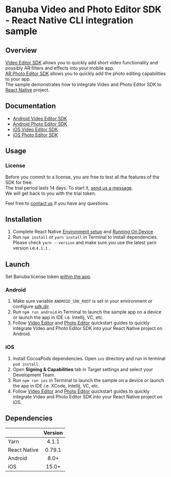 # Banuba Video and Photo Editor SDK - React Native CLI integration sample

## Overview
[Video Editor SDK](https://www.banuba.com/video-editor-sdk) allows you to quickly add short video functionality and possibly AR filters and effects into your mobile app.  
[AR Photo Editor SDK](https://www.banuba.com/photo-editor-sdk) allows you to quickly add the photo editing capabilities to your app.  
The sample demonstrates how to integrate Video and Photo Editor SDK to [React Native](https://reactnative.dev/) project.

## Documentation
- [Android Video Editor SDK](https://docs.banuba.com/ve-pe-sdk/docs/android/requirements-ve)
- [Android Photo Editor SDK](https://docs.banuba.com/ve-pe-sdk/docs/android/requirements-pe)
- [iOS Video Editor SDK](https://docs.banuba.com/ve-pe-sdk/docs/ios/requirements)
- [iOS Photo Editor SDK](https://docs.banuba.com/ve-pe-sdk/docs/ios/pe-requirements)

## Usage
### License
Before you commit to a license, you are free to test all the features of the SDK for free.  
The trial period lasts 14 days. To start it, [send us a message](https://www.banuba.com/video-editor-sdk#form).  
We will get back to you with the trial token.

Feel free to [contact us](https://www.banuba.com/support) if you have any questions.

## Installation
1. Complete React Native [Environment setup](https://reactnative.dev/docs/environment-setup) and [Running On Device](https://reactnative.dev/docs/running-on-device)
2. Run ```npm install``` or ```yarn install``` in Terminal to install dependencies. Please check ```yarn --version``` and make sure you use the latest yarn version i.e.```4.1.1``` .

## Launch

Set Banuba license token [within the app](App.js#L13).

### Android
1. Make sure variable ```ANDROID_SDK_ROOT``` is set in your environment or configure [sdk.dir](android/local.properties#1).
2. Run ```npm run android``` in Terminal to launch the sample app on a device or launch the app in IDE i.e. Intellij, VC, etc.
3. Follow [Video Editor](mddocs/quickstart_ve_android.md) and [Photo Editor](mddocs/quickstart_pe_android.md) quickstart guides to quickly integrate Video and Photo Editor SDK into your React Native project on Android.

### iOS
1. Install CocoaPods dependencies. Open ```ios``` directory and run in terminal ```pod install```.
2. Open **Signing & Capabilities** tab in Target settings and select your Development Team.
3. Run ```npm run ios``` in Terminal to launch the sample on a device or launch the app in IDE i.e. XCode, Intellij, VC, etc.
4. Follow [Video Editor](mddocs/quickstart_ve_ios.md) and [Photo Editor](mddocs/quickstart_pe_ios.md) quickstart guides to quickly integrate Video and Photo Editor SDK into your React Native project on iOS.

## Dependencies
|              | Version | 
|--------------|:-------:|
| Yarn         |  4.1.1  |
| React Native | 0.79.1  |
| Android      |  8.0+   |
| iOS          |  15.0+  |
